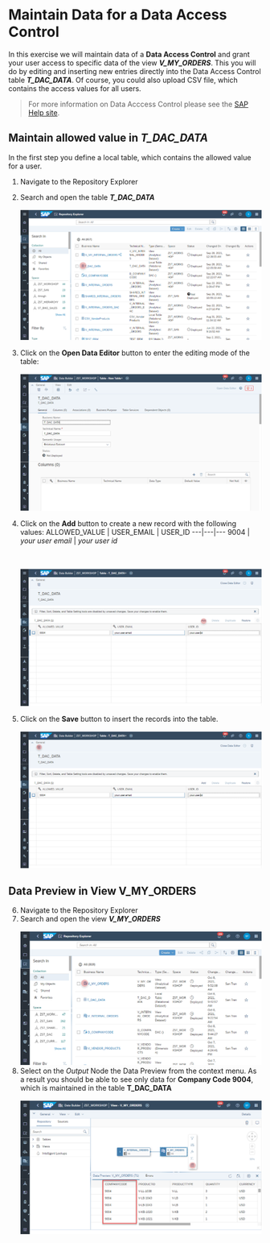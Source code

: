 # Maintain Data for a Data Access Control

In this exercise we will maintain data of a **Data Access Control** and grant your user access to specific data of the view **_V_MY_ORDERS_**. 
This you will do by editing and inserting new entries directly into the Data Access Control table **_T_DAC_DATA_**.
Of course, you could also upload CSV file, which contains the access values for all users.

>For more information on Data Acccess Control please see the [SAP Help site](https://help.sap.com/viewer/c8a54ee704e94e15926551293243fd1d/cloud/en-US/a032e51c730147c7a1fcac125b4cfe14.html).

## Maintain allowed value in _T_DAC_DATA_
In the first step you define a local table, which contains the allowed value for a user.

1. Navigate to the Repository Explorer
2. Search and open the table _**T_DAC_DATA**_ 
  <br><br>![](../images/maintain_dac_01.png)

 
3. Click on the **Open Data Editor** button to enter the editing mode of the table:
  <br><br>![](../images/create_dac_table_02.png)
4. Click on the **Add** button to create a new record with the following values:
   ALLOWED_VALUE | USER_EMAIL | USER_ID
   ---|---|---
   9004 | _your user email_ | _your user id_  
   
   <br><br>![](../images/maintain_dac_03.png)

5. Click on the **Save** button to insert the records into the table.
  <br><br>![](../images/maintain_dac_04.png)
  

## Data Preview in View V_MY_ORDERS 
6. Navigate to the Repository Explorer
7. Search and open the view _**V_MY_ORDERS**_ 
   <br><br>![](../images/maintain_dac_05a.png)
8. Select on the _Output_ Node the Data Preview from the context menu. As a result you should be able to see only data for **Company Code 9004**, which is maintained in the table **T_DAC_DATA**
   <br><br>![](../images/maintain_dac_06a.png)
